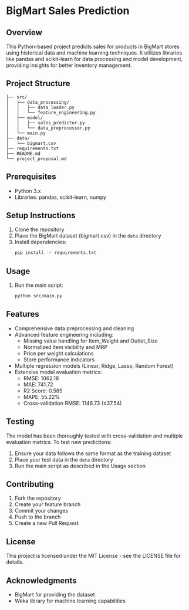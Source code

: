 # BigMart Sales Prediction

## Overview
This Python-based project predicts sales for products in BigMart stores using historical data and machine learning techniques. It utilizes libraries like pandas and scikit-learn for data processing and model development, providing insights for better inventory management.

## Project Structure
```
├── src/
│   ├── data_processing/
│   │   ├── data_loader.py
│   │   └── feature_engineering.py
│   ├── model/
│   │   ├── sales_predictor.py
│   │   └── data_preprocessor.py
│   └── main.py
├── data/
│   └── bigmart.csv
├── requirements.txt
├── README.md
└── project_proposal.md
```

## Prerequisites
- Python 3.x
- Libraries: pandas, scikit-learn, numpy

## Setup Instructions
1. Clone the repository
2. Place the BigMart dataset (bigmart.csv) in the `data` directory
3. Install dependencies:
   ```bash
   pip install -r requirements.txt
   ```

## Usage
1. Run the main script:
   ```bash
   python src/main.py
   ```

## Features
- Comprehensive data preprocessing and cleaning
- Advanced feature engineering including:
  - Missing value handling for Item_Weight and Outlet_Size
  - Normalized item visibility and MRP
  - Price per weight calculations
  - Store performance indicators
- Multiple regression models (Linear, Ridge, Lasso, Random Forest)
- Extensive model evaluation metrics:
  - RMSE: 1062.18
  - MAE: 741.72
  - R2 Score: 0.585
  - MAPE: 55.22%
  - Cross-validation RMSE: 1146.73 (±37.54)

## Testing
The model has been thoroughly tested with cross-validation and multiple evaluation metrics. To test new predictions:

1. Ensure your data follows the same format as the training dataset
2. Place your test data in the `data` directory
3. Run the main script as described in the Usage section

## Contributing
1. Fork the repository
2. Create your feature branch
3. Commit your changes
4. Push to the branch
5. Create a new Pull Request

## License
This project is licensed under the MIT License - see the LICENSE file for details.

## Acknowledgments
- BigMart for providing the dataset
- Weka library for machine learning capabilities